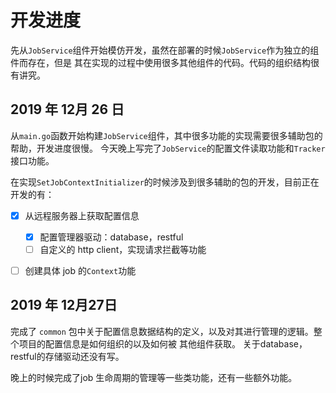 # 开发进度

先从`JobService`组件开始模仿开发，虽然在部署的时候`JobService`作为独立的组件而存在，但是
其在实现的过程中使用很多其他组件的代码。代码的组织结构很有讲究。

## 2019 年 12月 26 日

从`main.go`函数开始构建`JobService`组件，其中很多功能的实现需要很多辅助包的帮助，开发进度很慢。
今天晚上写完了`JobService`的配置文件读取功能和`Tracker`接口功能。

在实现`SetJobContextInitializer`的时候涉及到很多辅助的包的开发，目前正在开发的有：

- [x] 从远程服务器上获取配置信息
   - [x] 配置管理器驱动：database，restful
   - [ ] 自定义的 http client，实现请求拦截等功能
- [ ] 创建具体 job 的`Context`功能


## 2019 年 12月27日

完成了 `common` 包中关于配置信息数据结构的定义，以及对其进行管理的逻辑。整个项目的配置信息是如何组织的以及如何被
其他组件获取。
关于database，restful的存储驱动还没有写。

晚上的时候完成了job 生命周期的管理等一些类功能，还有一些额外功能。